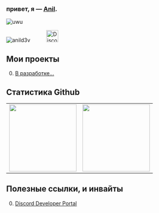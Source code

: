 ### привет, я — [Anil](https://discord.com/users/887303819300577291).
<div align="left"><img alt="uwu"src="https://discord.c99.nl/widget/theme-4/887303819300577291.png"></div>
<p align="left"> <img src="https://komarev.com/ghpvc/?username=anild3v&label=Profile%20views&color=767f8b&style=flat" alt="anild3v" /> 
&nbsp;&nbsp;&nbsp;&nbsp;&nbsp;&nbsp;&nbsp;&nbsp;&nbsp;
<a href="https://discord.com/users/887303819300577291" target="_blank"><img alt="Discord" title="Тык" height="32" width="32" src="https://raw.githubusercontent.com/peterthehan/peterthehan/master/assets/discord.svg"></a>&nbsp;&nbsp;&nbsp;&nbsp;&nbsp;&nbsp;&nbsp;&nbsp;&nbsp;
</a>&nbsp;&nbsp;&nbsp;&nbsp;&nbsp;&nbsp;&nbsp;&nbsp;&nbsp;</a>&nbsp;&nbsp;&nbsp;&nbsp;&nbsp;&nbsp;&nbsp;&nbsp;&nbsp;


</p>


## Мои проекты

0. [В разработке...](https://www.youtube.com/watch?v=dQw4w9WgXcQ)

## Статистика Github

<table width="100%" align="center">
  <tr>
    <td>
<img height="180em" src="https://github-readme-stats.vercel.app/api?username=Anild3v&show_icons=true&hide_border=true&theme=tokyonight" /> </td>
 <td> <img height="180em" src="https://github-readme-stats.vercel.app/api/top-langs/?username=Anild3v&show_icons=true&hide_border=true&layout=compact&langs_count=8&theme=tokyonight"/> </td>
  </tr>
 <table>
   
## Полезные ссылки, и инвайты

0. [Discord Developer Portal](https://discord.dev)
